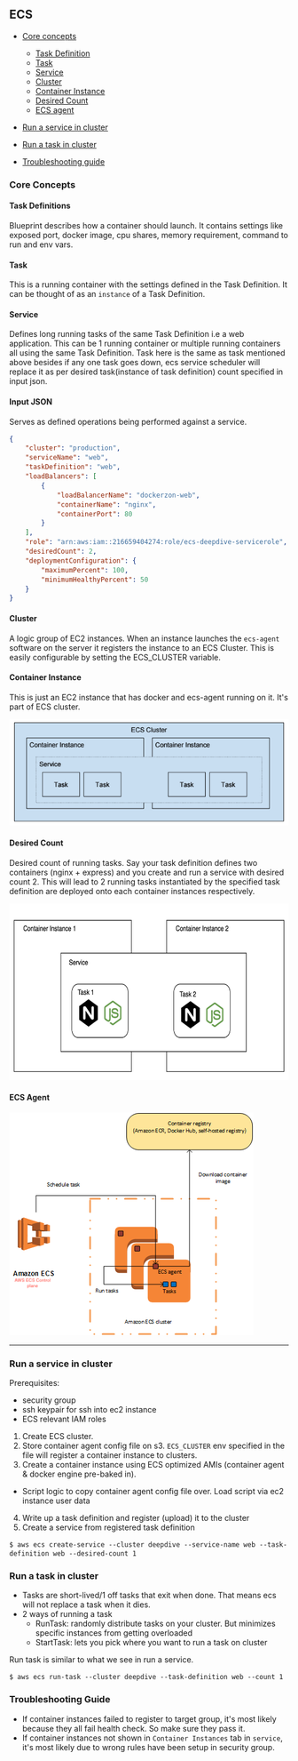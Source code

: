 ## ECS

- [Core concepts](#core-concepts)
  - [Task Definition](#task-definition)
  - [Task](#task)
  - [Service](#service)
  - [Cluster](#cluster)
  - [Container Instance](#container-instance)
  - [Desired Count](#desired-count)
  - [ECS agent](#ecs-agent)

- [Run a service in cluster](#run-a-service-in-cluster)
- [Run a task in cluster](#run-a-task-in-cluster)
- [Troubleshooting guide](#troubleshooting-guide)

### Core Concepts

#### Task Definitions
Blueprint describes how a container should launch. It contains settings like exposed port, docker image, cpu shares, memory requirement, command to run and env vars.

#### Task
This is a running container with the settings defined in the Task Definition. It can be thought of as an `instance` of a Task Definition.

#### Service
Defines long running tasks of the same Task Definition i.e a web application. This can be 1 running container or multiple running containers all using the same Task Definition. Task here is the same as task mentioned above besides if any one task goes down, ecs service scheduler will replace it as per desired task(instance of task definition) count specified in input json.

#### Input JSON
Serves as defined operations being performed against a service.

```json
{
    "cluster": "production",
    "serviceName": "web",
    "taskDefinition": "web",
    "loadBalancers": [
        {
            "loadBalancerName": "dockerzon-web",
            "containerName": "nginx",
            "containerPort": 80
        }
    ],
    "role": "arn:aws:iam::216659404274:role/ecs-deepdive-servicerole",
    "desiredCount": 2,
    "deploymentConfiguration": {
        "maximumPercent": 100,
        "minimumHealthyPercent": 50
    }
}
```

#### Cluster
A logic group of EC2 instances. When an instance launches the `ecs-agent` software on the server it registers the instance to an ECS Cluster. This is easily configurable by setting the ECS_CLUSTER variable.

#### Container Instance
This is just an EC2 instance that has docker and ecs-agent running on it. It's part of ECS cluster.

![ecs arch](ecs-arch.png)

#### Desired Count
Desired count of running tasks. Say your task definition defines two containers (nginx + express) and you create and run a service with desired count 2. This will lead to 2 running tasks instantiated by the specified task definition are deployed onto each container instances respectively.

<img src="./run-service.png" width="640" height="318"/>

#### ECS Agent

![ecs-agent](./ecs-agent.png)

---

### Run a service in cluster

Prerequisites:

- security group
- ssh keypair for ssh into ec2 instance
- ECS relevant IAM roles

1. Create ECS cluster.
2. Store container agent config file on s3. `ECS_CLUSTER` env specified in the file will register a container instance to clusters.
3. Create a container instance using ECS optimized AMIs (container agent & docker engine pre-baked in).
  - Script logic to copy container agent config file over. Load script via ec2 instance user data
4. Write up a task definition and register (upload) it to the cluster
5. Create a service from registered task definition

```shell
$ aws ecs create-service --cluster deepdive --service-name web --task-definition web --desired-count 1
```

### Run a task in cluster

- Tasks are short-lived/1 off tasks that exit when done. That means ecs will not replace a task when it dies.
- 2 ways of running a task
  - RunTask: randomly distribute tasks on your cluster. But minimizes specific instances from getting overloaded
  - StartTask: lets you pick where you want to run a task on cluster

Run task is similar to what we see in run a service.

```shell
$ aws ecs run-task --cluster deepdive --task-definition web --count 1
```

### Troubleshooting Guide

- If container instances failed to register to target group, it's most likely because they all fail health check. So make sure they pass it.
- If container instances not shown in `Container Instances` tab in `service`, it's most likely due to wrong rules have been setup in security group.
